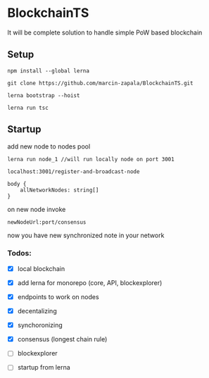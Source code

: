 # BlockchainTS
It will be complete solution to handle simple PoW based blockchain

## Setup

```
npm install --global lerna

git clone https://github.com/marcin-zapala/BlockchainTS.git

lerna bootstrap --hoist

lerna run tsc

```

## Startup
add new node to nodes pool
~~~
lerna run node_1 //will run locally node on port 3001

localhost:3001/register-and-broadcast-node

body {
    allNetworkNodes: string[]
}
~~~

on new node invoke

~~~
newNodeUrl:port/consensus
~~~

now you have new synchronized note in your network


### Todos:
 - [x] local blockchain
 - [x] add lerna for monorepo (core, API, blockexplorer)
 - [x] endpoints to work on nodes
 - [x] decentalizing 
 - [x] synchoronizing
 - [x] consensus (longest chain rule)
 - [ ] blockexplorer
 - [ ] startup from lerna
 